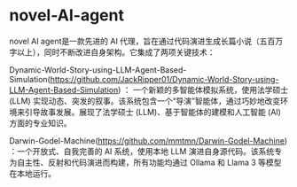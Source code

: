 # novel-AI-agent
novel AI agent是一款先进的 AI 代理，旨在通过代码演进生成长篇小说（五百万字以上），同时不断改进自身架构。它集成了两项关键技术：

Dynamic-World-Story-using-LLM-Agent-Based-Simulation(https://github.com/JackRipper01/Dynamic-World-Story-using-LLM-Agent-Based-Simulation) ： 一个新颖的多智能体模拟系统，使用法学硕士 (LLM) 实现动态、突发的叙事。该系统包含一个“导演”智能体，通过巧妙地改变环境来引导故事发展。展现了法学硕士 (LLM)、基于智能体的建模和人工智能 (AI) 方面的专业知识。

Darwin-Godel-Machine(https://github.com/mmtmn/Darwin-Godel-Machine) ：一个开放式、自我完善的 AI 系统，使用本地 LLM 演进自身源代码。该系统专为自主性、反射和代码演进而构建，所有功能均通过 Ollama 和 Llama 3 等模型在本地运行。 
